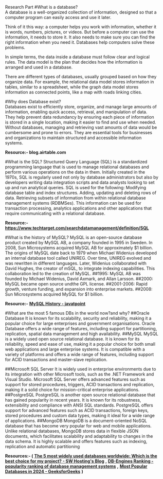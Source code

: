 Research Part
#What is a database?   
A database is a well-organized collection of information, designed so that a computer program can easily access and use it later.

Think of it this way: a computer helps you work with information, whether it is words, numbers, pictures, or videos. But before a computer can use the information, it needs to store it. It also needs to make sure you can find the right information when you need it. Databases help computers solve these problems.

In simple terms, the data inside a database must follow clear and logical rules. The data model is the plan that decides how the information is arranged and used in a database.

There are different types of databases, usually grouped based on how they organize data. For example, the relational data model stores information in tables, similar to a spreadsheet, while the graph data model stores information as connected points, like a map with roads linking cities.

#Why does Database exist?    
Databases exist to efficiently store, organize, and manage large amounts of information, enabling quick access, retrieval, and manipulation of data. They help prevent data redundancy by ensuring each piece of information is stored in a single location, making it easier to find and use when needed. Without databases, managing and retrieving vast amounts of data would be cumbersome and prone to errors. They are essential tools for businesses and organizations to maintain structured and accessible information systems.

**Resource:- blog.airtable.com**
 



#What is the SQL?
Structured Query Language (SQL) is a standardized programming language that is used to manage relational databases and perform various operations on the data in them. Initially created in the 1970s, SQL is regularly used not only by database administrators but also by developers writing data integration scripts and data analysts looking to set up and run analytical queries.
SQL is used for the following:
Modifying database table and index structures.
Adding, updating and deleting rows of data.
Retrieving subsets of information from within relational database management systems (RDBMSes). This information can be used for transaction processing, analytics applications and other applications that require communicating with a relational database.



**Resource:- <https://www.techtarget.com/searchdatamanagement/definition/SQL>**


#What is the history of MySQL?
MySQL is an open-source database product created by MySQL AB, a company founded in 1995 in Sweden. In 2008, Sun Microsystems acquired MySQL AB for approximately $1 billion.
The origins of MySQL date back to 1979 when Michael Widenius developed an internal database tool called UNIREG. Over time, UNIREG evolved and was rewritten in different languages. Later, Widenius collaborated with David Hughes, the creator of mSQL, to integrate indexing capabilities. This collaboration led to the creation of MySQL.
##1995: MySQL AB was founded by Michael Widenius, David Axmark, and Allan Larsson.
##2000: MySQL became open source undthe GPL license.
##2001-2006: Rapid growth, venture funding, and expansion into enterprise markets.
##2008: Sun Microsystems acquired MySQL for $1 billion.

**Resource:-** [**MySQL History - javatpoint**](https://www.javatpoint.com/mysql-history)


#What are the most 5 famous DBs in the world now?and why?
 ##Oracle Database
It is known for its scalability, security and reliability, making it a popular choice for large enterprises and government organisations. Oracle Database offers a wide range of features, including support for partitioning, replication, spatial data management and high availability.
 ##MySQL 
MySQL is a widely used open source relational database. It is known for its reliability, speed and ease of use, making it a popular choice for both small web applications and large enterprise systems. It is compatible with a variety of platforms and offers a wide range of features, including support for ACID transactions and master-slave replication.

 ##Microsoft SQL Server
 It is widely used in enterprise environments due to its integration with other Microsoft tools, such as the .NET Framework and Visual Studio. Microsoft SQL Server offers advanced features such as support for stored procedures, triggers, ACID transactions and replication, making it a solid choice for mission-critical enterprise applications.
 ##PostgreSQL
PostgreSQL is another open source relational database that has gained popularity in recent years. It is known for its robustness, extensibility and compliance with ANSI SQL standards. PostgreSQL offers support for advanced features such as ACID transactions, foreign keys, stored procedures and custom data types, making it ideal for a wide range of applications.
 ##MongoDB
MongoDB is a document-oriented NoSQL database that has become very popular for web and mobile applications. Unlike relational databases, MongoDB stores data in flexible JSON documents, which facilitates scalability and adaptability to changes in the data schema. It is highly scalable and offers features such as indexing, replication and automatic partitioning

**Resources:- (** [**The 5 most widely used databases worldwide: Which is the best choice for my project? - SW Hosting's Blog**](https://www.swhosting.com/en/blog/the-5-most-widely-used-databases-worldwide-which-is-the-best-choice-for-my-project) **,** [**DB-Engines Ranking - popularity ranking of database management systems**](https://db-engines.com/en/ranking) **,** [**Most Popular Databases in 2024 - GeeksforGeeks**](https://www.geeksforgeeks.org/most-popular-databases/) **)**


